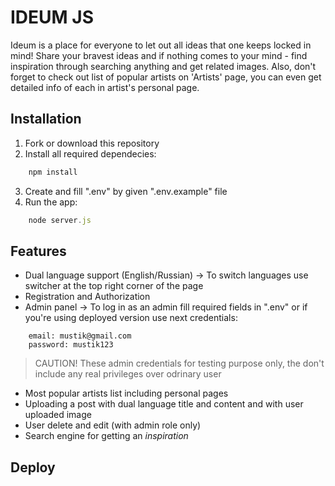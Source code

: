 # IDEUM JS

Ideum is a place for everyone to let out all ideas that one keeps locked in mind! Share your bravest ideas and if nothing comes to your mind - find inspiration through searching anything and get related images. Also, don't forget to check out list of popular artists on 'Artists' page, you can even get detailed info of each in artist's personal page.

## Installation

1. Fork or download this repository
2. Install all required dependecies:
```js
    npm install
```
3. Create and fill ".env" by given ".env.example" file
4. Run the app:
```js
    node server.js
```

## Features

- Dual language support (English/Russian) -> To switch languages use switcher at the top right corner of the page
- Registration and Authorization 
- Admin panel -> To log in as an admin fill required fields in ".env" or if you're using deployed version use next credentials:
```
    email: mustik@gmail.com
    password: mustik123
```
>CAUTION! These admin credentials for testing purpose only, the don't include any real privileges over odrinary user

- Most popular artists list including personal pages
- Uploading a post with dual language title and content and with user uploaded image
- User delete and edit (with admin role only) 
- Search engine for getting an *inspiration*

## Deploy

